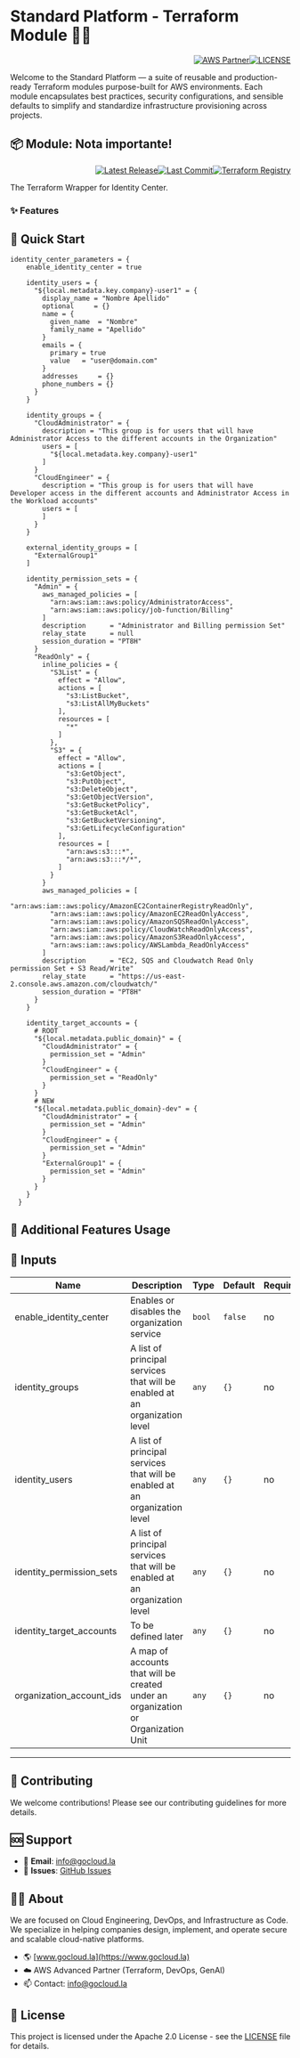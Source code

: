 # Standard Platform - Terraform Module 🚀🚀
<p align="right"><a href="https://partners.amazonaws.com/partners/0018a00001hHve4AAC/GoCloud"><img src="https://img.shields.io/badge/AWS%20Partner-Advanced-orange?style=for-the-badge&logo=amazonaws&logoColor=white" alt="AWS Partner"/></a><a href="LICENSE"><img src="https://img.shields.io/badge/License-Apache%202.0-green?style=for-the-badge&logo=apache&logoColor=white" alt="LICENSE"/></a></p>

Welcome to the Standard Platform — a suite of reusable and production-ready Terraform modules purpose-built for AWS environments.
Each module encapsulates best practices, security configurations, and sensible defaults to simplify and standardize infrastructure provisioning across projects.

## 📦 Module: Nota importante!
<p align="right"><a href="https://github.com/gocloudLa/terraform-aws-wrapper-identity-center/releases/latest"><img src="https://img.shields.io/github/v/release/gocloudLa/terraform-aws-wrapper-identity-center.svg?style=for-the-badge" alt="Latest Release"/></a><a href=""><img src="https://img.shields.io/github/last-commit/gocloudLa/terraform-aws-wrapper-identity-center.svg?style=for-the-badge" alt="Last Commit"/></a><a href="https://registry.terraform.io/modules/gocloudLa/wrapper-identity-center/aws"><img src="https://img.shields.io/badge/Terraform-Registry-7B42BC?style=for-the-badge&logo=terraform&logoColor=white" alt="Terraform Registry"/></a></p>
The Terraform Wrapper for Identity Center.

### ✨ Features




## 🚀 Quick Start
```hcl
identity_center_parameters = {
    enable_identity_center = true

    identity_users = {
      "${local.metadata.key.company}-user1" = {
        display_name = "Nombre Apellido"
        optional     = {}
        name = {
          given_name  = "Nombre"
          family_name = "Apellido"
        }
        emails = {
          primary = true
          value   = "user@domain.com"
        }
        addresses     = {}
        phone_numbers = {}
      }
    }

    identity_groups = {
      "CloudAdministrator" = {
        description = "This group is for users that will have Administrator Access to the different accounts in the Organization"
        users = [
          "${local.metadata.key.company}-user1"
        ]
      }
      "CloudEngineer" = {
        description = "This group is for users that will have Developer access in the different accounts and Administrator Access in the Workload accounts"
        users = [
        ]
      }
    }

    external_identity_groups = [
      "ExternalGroup1"
    ]

    identity_permission_sets = {
      "Admin" = {
        aws_managed_policies = [
          "arn:aws:iam::aws:policy/AdministratorAccess",
          "arn:aws:iam::aws:policy/job-function/Billing"
        ]
        description      = "Administrator and Billing permission Set"
        relay_state      = null
        session_duration = "PT8H"
      }
      "ReadOnly" = {
        inline_policies = {
          "S3List" = {
            effect = "Allow",
            actions = [
              "s3:ListBucket",
              "s3:ListAllMyBuckets"
            ],
            resources = [
              "*"
            ]
          },
          "S3" = {
            effect = "Allow",
            actions = [
              "s3:GetObject",
              "s3:PutObject",
              "s3:DeleteObject",
              "s3:GetObjectVersion",
              "s3:GetBucketPolicy",
              "s3:GetBucketAcl",
              "s3:GetBucketVersioning",
              "s3:GetLifecycleConfiguration"
            ],
            resources = [
              "arn:aws:s3:::*",
              "arn:aws:s3:::*/*",
            ]
          }
        }
        aws_managed_policies = [
          "arn:aws:iam::aws:policy/AmazonEC2ContainerRegistryReadOnly",
          "arn:aws:iam::aws:policy/AmazonEC2ReadOnlyAccess",
          "arn:aws:iam::aws:policy/AmazonSQSReadOnlyAccess",
          "arn:aws:iam::aws:policy/CloudWatchReadOnlyAccess",
          "arn:aws:iam::aws:policy/AmazonS3ReadOnlyAccess",
          "arn:aws:iam::aws:policy/AWSLambda_ReadOnlyAccess"
        ]
        description      = "EC2, SQS and Cloudwatch Read Only permission Set + S3 Read/Write"
        relay_state      = "https://us-east-2.console.aws.amazon.com/cloudwatch/"
        session_duration = "PT8H"
      }
    }

    identity_target_accounts = {
      # ROOT
      "${local.metadata.public_domain}" = {
        "CloudAdministrator" = {
          permission_set = "Admin"
        }
        "CloudEngineer" = {
          permission_set = "ReadOnly"
        }
      }
      # NEW
      "${local.metadata.public_domain}-dev" = {
        "CloudAdministrator" = {
          permission_set = "Admin"
        }
        "CloudEngineer" = {
          permission_set = "Admin"
        }
        "ExternalGroup1" = {
          permission_set = "Admin"
        }
      }
    }
  }
```


## 🔧 Additional Features Usage



## 📑 Inputs
| Name                     | Description                                                                       | Type   | Default | Required |
| ------------------------ | --------------------------------------------------------------------------------- | ------ | ------- | -------- |
| enable_identity_center   | Enables or disables the organization service                                      | `bool` | `false` | no       |
| identity_groups          | A list of principal services that will be enabled at an organization level        | `any`  | `{}`    | no       |
| identity_users           | A list of principal services that will be enabled at an organization level        | `any`  | `{}`    | no       |
| identity_permission_sets | A list of principal services that will be enabled at an organization level        | `any`  | `{}`    | no       |
| identity_target_accounts | To be defined later                                                               | `any`  | `{}`    | no       |
| organization_account_ids | A map of accounts that will be created under an organization or Organization Unit | `any`  | `{}`    | no       |








---

## 🤝 Contributing
We welcome contributions! Please see our contributing guidelines for more details.

## 🆘 Support
- 📧 **Email**: info@gocloud.la
- 🐛 **Issues**: [GitHub Issues](https://github.com/gocloudLa/issues)

## 🧑‍💻 About
We are focused on Cloud Engineering, DevOps, and Infrastructure as Code.
We specialize in helping companies design, implement, and operate secure and scalable cloud-native platforms.
- 🌎 [www.gocloud.la](https://www.gocloud.la)
- ☁️ AWS Advanced Partner (Terraform, DevOps, GenAI)
- 📫 Contact: info@gocloud.la

## 📄 License
This project is licensed under the Apache 2.0 License - see the [LICENSE](LICENSE) file for details. 